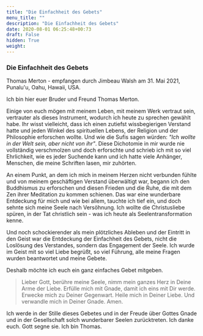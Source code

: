 ```yaml
---
title: "Die Einfachheit des Gebets"
menu_title: ""
description: "Die Einfachheit des Gebets"
date: 2020-08-01 06:25:48+00:73
draft: False
hidden: True
weight:
---
```

### Die Einfachheit des Gebets

Thomas Merton - empfangen durch Jimbeau Walsh am 31. Mai 2021, Punalu'u, Oahu, Hawaii, USA.

Ich bin hier euer Bruder und Freund Thomas Merton.

Einige von euch mögen mit meinem Leben, mit meinem Werk vertraut sein, vertrauter als dieses Instrument, wodurch ich heute zu sprechen gewählt habe. Ihr wisst vielleicht, dass ich einen zutiefst wissbegierigen Verstand hatte und jeden Winkel des spirituellen Lebens, der Religion und der Philosophie erforschen wollte. Und wie die Sufis sagen würden: *"Ich wollte in der Welt sein, aber nicht von ihr"*. Diese Dichotomie in mir wurde nie vollständig verschmolzen und doch erforschte und schrieb ich mit so viel Ehrlichkeit, wie es jeder Suchende kann und ich hatte viele Anhänger, Menschen, die meine Schriften lasen, mir zuhörten.

An einem Punkt, an dem ich mich in meinem Herzen nicht verbunden fühlte und von meinem geschäftigen Verstand überwältigt war, begann ich den Buddhismus zu erforschen und diesen Frieden und die Ruhe, die mit dem Zen ihrer Meditation zu kommen schienen. Das war eine wunderbare Entdeckung für mich und wie bei allem, tauchte ich tief ein, und doch sehnte sich meine Seele nach Versöhnung. Ich wollte die Christusliebe spüren, in der Tat christlich sein - was ich heute als Seelentransformation kenne.

Und noch schockierender als mein plötzliches Ableben und der Eintritt in den Geist war die Entdeckung der Einfachheit des Gebets, nicht die Loslösung des Verstandes, sondern das Engagement der Seele. Ich wurde im Geist mit so viel Liebe begrüßt, so viel Führung, alle meine Fragen wurden beantwortet und meine Gebete.

Deshalb möchte ich euch ein ganz einfaches Gebet mitgeben.

> Lieber Gott, berühre meine Seele, nimm mein ganzes Herz in Deine Arme der Liebe. Erfülle mich mit Gnade, damit ich eins mit Dir werde. Erwecke mich zu Deiner Gegenwart. Heile mich in Deiner Liebe. Und verwandle mich in Deiner Gnade. Amen.

Ich werde in der Stille dieses Gebetes und in der Freude über Gottes Gnade und in der Gesellschaft solch wunderbarer Seelen zurücktreten. Ich danke euch. Gott segne sie. Ich bin Thomas.
